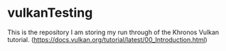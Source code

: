 # vulkanTesting
This is the repository I am storing my run through of the Khronos Vulkan tutorial. (https://docs.vulkan.org/tutorial/latest/00_Introduction.html)
